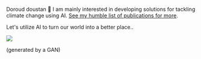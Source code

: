 Doroud doustan 👋 I am mainly interested in developing solutions for tackling climate change using AI. [See my humble list of publications for more](https://scholar.google.com/citations?user=bC7mSGUAAAAJ&hl).

Let's utilize AI to turn our world into a better place..

![](https://github.com/ArsamAryandoust/ArsamAryandoust/blob/master/rollover.gif)

(generated by a GAN)

